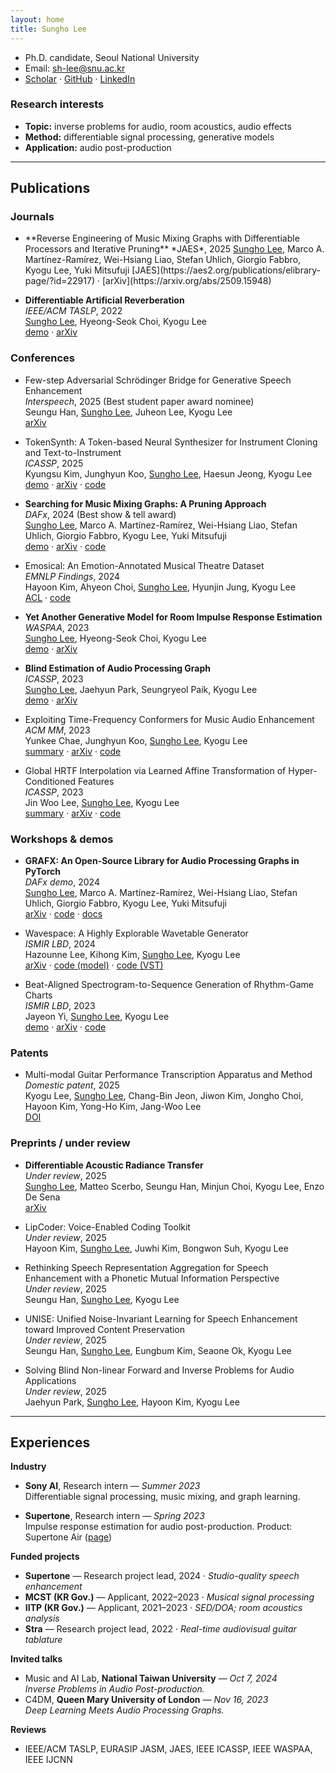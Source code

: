 ```yaml
---
layout: home
title: Sungho Lee
---
```


- Ph.D. candidate, Seoul National University
- Email: [sh-lee@snu.ac.kr](mailto:sh-lee@snu.ac.kr)
- [Scholar](https://scholar.google.com/citations?hl=en&user=8yMXL5AAAAAJ&view_op=list_works) · [GitHub](https://github.com/sh-lee97) · [LinkedIn](https://www.linkedin.com/in/sungho-lee-061546219/)

### Research interests
- **Topic:** inverse problems for audio, room acoustics, audio effects  
- **Method:** differentiable signal processing, generative models  
- **Application:** audio post-production

---

## Publications

### Journals


- <span class="highlight">
  **Reverse Engineering of Music Mixing Graphs with Differentiable Processors and Iterative Pruning**  
  *JAES*, 2025  
  <ins>Sungho Lee</ins>, Marco A. Martínez-Ramírez, Wei-Hsiang Liao, Stefan Uhlich, Giorgio Fabbro, Kyogu Lee, Yuki Mitsufuji  
  [JAES](https://aes2.org/publications/elibrary-page/?id=22917) · [arXiv](https://arxiv.org/abs/2509.15948)
  </span>

- **Differentiable Artificial Reverberation**  
  *IEEE/ACM TASLP*, 2022  
  <ins>Sungho Lee</ins>, Hyeong-Seok Choi, Kyogu Lee  
  [demo](https://sh-lee97.github.io/DAR-samples/) · [arXiv](https://arxiv.org/abs/2105.13940)

### Conferences
- Few-step Adversarial Schrödinger Bridge for Generative Speech Enhancement  
  *Interspeech*, 2025 (Best student paper award nominee)  
  Seungu Han, <ins>Sungho Lee</ins>, Juheon Lee, Kyogu Lee  
  [arXiv](https://arxiv.org/abs/2502.08939)

- TokenSynth: A Token-based Neural Synthesizer for Instrument Cloning and Text-to-Instrument  
  *ICASSP*, 2025  
  Kyungsu Kim, Junghyun Koo, <ins>Sungho Lee</ins>, Haesun Jeong, Kyogu Lee  
  [demo](https://kyungsukim.notion.site/A-Token-based-Neural-Synthesizer-for-Instrument-Cloning-and-Text-to-Instrument-2c4f5c0850dc4006971b33ad0e580842?pvs=4) · [arXiv](https://arxiv.org/abs/2502.08939) · [code](https://github.com/KyungsuKim42/tokensynth)

- **Searching for Music Mixing Graphs: A Pruning Approach**  
  *DAFx*, 2024 (Best show & tell award)  
  <ins>Sungho Lee</ins>, Marco A. Martínez-Ramírez, Wei-Hsiang Liao, Stefan Uhlich, Giorgio Fabbro, Kyogu Lee, Yuki Mitsufuji  
  [demo](https://sh-lee97.github.io/grafx-prune/) · [arXiv](https://arxiv.org/abs/2406.01049) · [code](https://github.com/sh-lee97/grafx-prune/tree/main)

- Emosical: An Emotion-Annotated Musical Theatre Dataset  
  *EMNLP Findings*, 2024  
  Hayoon Kim, Ahyeon Choi, <ins>Sungho Lee</ins>, Hyunjin Jung, Kyogu Lee  
  [ACL](https://aclanthology.org/2024.findings-emnlp.241/) · [code](https://github.com/gillosae/emosical)

- **Yet Another Generative Model for Room Impulse Response Estimation**  
  *WASPAA*, 2023  
  <ins>Sungho Lee</ins>, Hyeong-Seok Choi, Kyogu Lee  
  [demo](https://sh-lee97.github.io/neural-ir-est/) · [arXiv](https://arxiv.org/abs/2311.02581)

- **Blind Estimation of Audio Processing Graph**  
  *ICASSP*, 2023  
  <ins>Sungho Lee</ins>, Jaehyun Park, Seungryeol Paik, Kyogu Lee  
  [demo](https://sh-lee97.github.io/apg/) · [arXiv](https://arxiv.org/abs/2303.08610)

- Exploiting Time-Frequency Conformers for Music Audio Enhancement  
  *ACM MM*, 2023  
  Yunkee Chae, Junghyun Koo, <ins>Sungho Lee</ins>, Kyogu Lee  
  [summary](https://agreeable-diplodocus-5ca.notion.site/Exploiting-Time-Frequency-Conformers-For-General-Music-Enhancement-1d0f3b851174459294c3de1068eb6ca8) · [arXiv](https://arxiv.org/abs/2308.12599) · [code](https://github.com/yoongi43/music_audio_enhancement_conformer)

- Global HRTF Interpolation via Learned Affine Transformation of Hyper-Conditioned Features  
  *ICASSP*, 2023  
  Jin Woo Lee, <ins>Sungho Lee</ins>, Kyogu Lee  
  [summary](https://cosmic-pillow-86e.notion.site/Global-HRTF-Interpolation-via-Learned-Affine-Transformation-of-Hyper-conditioned-Features-d5a5c7fac8a54b59871b799a2642939f) · [arXiv](https://arxiv.org/abs/2204.02637) · [code](https://github.com/jin-woo-lee/hrtf-interpolation)

### Workshops & demos
- **GRAFX: An Open-Source Library for Audio Processing Graphs in PyTorch**  
  *DAFx demo*, 2024  
  <ins>Sungho Lee</ins>, Marco A. Martínez-Ramírez, Wei-Hsiang Liao, Stefan Uhlich, Giorgio Fabbro, Kyogu Lee, Yuki Mitsufuji  
  [arXiv](https://www.arxiv.org/abs/2408.03204) · [code](https://github.com/sh-lee97/grafx) · [docs](https://sh-lee97.github.io/grafx/)

- Wavespace: A Highly Explorable Wavetable Generator  
  *ISMIR LBD*, 2024  
  Hazounne Lee, Kihong Kim, <ins>Sungho Lee</ins>, Kyogu Lee  
  [arXiv](https://arxiv.org/abs/2407.19862) · [code (model)](https://github.com/hazounne/wavespace) · [code (VST)](https://github.com/kimgihong2510/WavespaceImplementation)

- Beat-Aligned Spectrogram-to-Sequence Generation of Rhythm-Game Charts  
  *ISMIR LBD*, 2023  
  Jayeon Yi, <ins>Sungho Lee</ins>, Kyogu Lee  
  [demo](https://stet-stet.github.io/goct/) · [arXiv](https://arxiv.org/abs/2311.13687) · [code](https://github.com/stet-stet/goct_ismir2023)

### Patents
- Multi-modal Guitar Performance Transcription Apparatus and Method  
  *Domestic patent*, 2025  
  Kyogu Lee, <ins>Sungho Lee</ins>, Chang-Bin Jeon, Jiwon Kim, Jongho Choi, Hayoon Kim, Yong-Ho Kim, Jang-Woo Lee  
  [DOI](https://doi.org/10.8080/1020220190572)

### Preprints / under review
- **Differentiable Acoustic Radiance Transfer**  
  *Under review*, 2025  
  <ins>Sungho Lee</ins>, Matteo Scerbo, Seungu Han, Minjun Choi, Kyogu Lee, Enzo De Sena  
  [arXiv](https://arxiv.org/abs/2509.15946)

- LipCoder: Voice-Enabled Coding Toolkit  
  *Under review*, 2025  
  Hayoon Kim, <ins>Sungho Lee</ins>, Juwhi Kim, Bongwon Suh, Kyogu Lee

- Rethinking Speech Representation Aggregation for Speech Enhancement with a Phonetic Mutual Information Perspective  
  *Under review*, 2025  
  Seungu Han, <ins>Sungho Lee</ins>, Kyogu Lee

- UNISE: Unified Noise-Invariant Learning for Speech Enhancement toward Improved Content Preservation  
  *Under review*, 2025  
  Seungu Han, <ins>Sungho Lee</ins>, Eungbum Kim, Seaone Ok, Kyogu Lee

- Solving Blind Non-linear Forward and Inverse Problems for Audio Applications  
  *Under review*, 2025  
  Jaehyun Park, <ins>Sungho Lee</ins>, Hayoon Kim, Kyogu Lee


---

## Experiences

**Industry**
- **Sony AI**, Research intern — *Summer 2023*  
  Differentiable signal processing, music mixing, and graph learning.

- **Supertone**, Research intern — *Spring 2023*  
  Impulse response estimation for audio post-production. Product: Supertone Air ([page](https://www.supertone.ai/air))

**Funded projects**
- **Supertone** — Research project lead, 2024 · *Studio-quality speech enhancement*  
- **MCST (KR Gov.)** — Applicant, 2022–2023 · *Musical signal processing*  
- **IITP (KR Gov.)** — Applicant, 2021–2023 · *SED/DOA; room acoustics analysis*  
- **Stra** — Research project lead, 2022 · *Real-time audiovisual guitar tablature*

**Invited talks**
- Music and AI Lab, **National Taiwan University** — *Oct 7, 2024*  
  *Inverse Problems in Audio Post-production.*
- C4DM, **Queen Mary University of London** — *Nov 16, 2023*  
  *Deep Learning Meets Audio Processing Graphs.*

**Reviews**
- IEEE/ACM TASLP, EURASIP JASM, JAES, IEEE ICASSP, IEEE WASPAA, IEEE IJCNN
